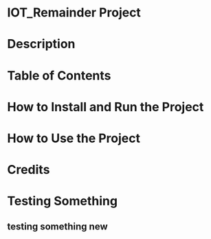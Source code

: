 # IOT_Remainder Project

# Description

# Table of Contents

# How to Install and Run the Project

# How to Use the Project

# Credits

# Testing Something
## testing something new